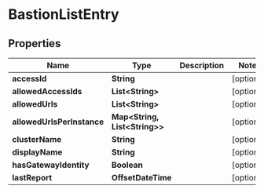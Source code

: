 

# BastionListEntry


## Properties

Name | Type | Description | Notes
------------ | ------------- | ------------- | -------------
**accessId** | **String** |  |  [optional]
**allowedAccessIds** | **List&lt;String&gt;** |  |  [optional]
**allowedUrls** | **List&lt;String&gt;** |  |  [optional]
**allowedUrlsPerInstance** | **Map&lt;String, List&lt;String&gt;&gt;** |  |  [optional]
**clusterName** | **String** |  |  [optional]
**displayName** | **String** |  |  [optional]
**hasGatewayIdentity** | **Boolean** |  |  [optional]
**lastReport** | **OffsetDateTime** |  |  [optional]



